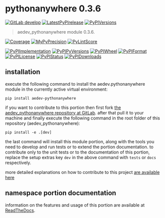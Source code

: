<!-- THIS FILE IS EXCLUSIVELY MAINTAINED by the project aedev.aedev V0.3.23 -->
<!-- THIS FILE IS EXCLUSIVELY MAINTAINED by the project aedev.tpl_namespace_root V0.3.14 -->
# pythonanywhere 0.3.6

[![GitLab develop](https://img.shields.io/gitlab/pipeline/aedev-group/aedev_pythonanywhere/develop?logo=python)](
    https://gitlab.com/aedev-group/aedev_pythonanywhere)
[![LatestPyPIrelease](
    https://img.shields.io/gitlab/pipeline/aedev-group/aedev_pythonanywhere/release0.3.5?logo=python)](
    https://gitlab.com/aedev-group/aedev_pythonanywhere/-/tree/release0.3.5)
[![PyPIVersions](https://img.shields.io/pypi/v/aedev_pythonanywhere)](
    https://pypi.org/project/aedev-pythonanywhere/#history)

>aedev_pythonanywhere module 0.3.6.

[![Coverage](https://aedev-group.gitlab.io/aedev_pythonanywhere/coverage.svg)](
    https://aedev-group.gitlab.io/aedev_pythonanywhere/coverage/index.html)
[![MyPyPrecision](https://aedev-group.gitlab.io/aedev_pythonanywhere/mypy.svg)](
    https://aedev-group.gitlab.io/aedev_pythonanywhere/lineprecision.txt)
[![PyLintScore](https://aedev-group.gitlab.io/aedev_pythonanywhere/pylint.svg)](
    https://aedev-group.gitlab.io/aedev_pythonanywhere/pylint.log)

[![PyPIImplementation](https://img.shields.io/pypi/implementation/aedev_pythonanywhere)](
    https://gitlab.com/aedev-group/aedev_pythonanywhere/)
[![PyPIPyVersions](https://img.shields.io/pypi/pyversions/aedev_pythonanywhere)](
    https://gitlab.com/aedev-group/aedev_pythonanywhere/)
[![PyPIWheel](https://img.shields.io/pypi/wheel/aedev_pythonanywhere)](
    https://gitlab.com/aedev-group/aedev_pythonanywhere/)
[![PyPIFormat](https://img.shields.io/pypi/format/aedev_pythonanywhere)](
    https://pypi.org/project/aedev-pythonanywhere/)
[![PyPILicense](https://img.shields.io/pypi/l/aedev_pythonanywhere)](
    https://gitlab.com/aedev-group/aedev_pythonanywhere/-/blob/develop/LICENSE.md)
[![PyPIStatus](https://img.shields.io/pypi/status/aedev_pythonanywhere)](
    https://libraries.io/pypi/aedev-pythonanywhere)
[![PyPIDownloads](https://img.shields.io/pypi/dm/aedev_pythonanywhere)](
    https://pypi.org/project/aedev-pythonanywhere/#files)


## installation


execute the following command to install the
aedev.pythonanywhere module
in the currently active virtual environment:
 
```shell script
pip install aedev-pythonanywhere
```

if you want to contribute to this portion then first fork
[the aedev_pythonanywhere repository at GitLab](
https://gitlab.com/aedev-group/aedev_pythonanywhere "aedev.pythonanywhere code repository").
after that pull it to your machine and finally execute the
following command in the root folder of this repository
(aedev_pythonanywhere):

```shell script
pip install -e .[dev]
```

the last command will install this module portion, along with the tools you need
to develop and run tests or to extend the portion documentation. to contribute only to the unit tests or to the
documentation of this portion, replace the setup extras key `dev` in the above command with `tests` or `docs`
respectively.

more detailed explanations on how to contribute to this project
[are available here](
https://gitlab.com/aedev-group/aedev_pythonanywhere/-/blob/develop/CONTRIBUTING.rst)


## namespace portion documentation

information on the features and usage of this portion are available at
[ReadTheDocs](
https://aedev.readthedocs.io/en/latest/_autosummary/aedev.pythonanywhere.html
"aedev_pythonanywhere documentation").
